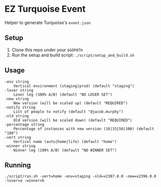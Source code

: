 # EZ Turquoise Event

Helper to generate Turquoise's `event.json`

## Setup
1. Clone this repo under your `$GOPATH`
1. Run the setup and build script: `./script/setup_and_build.sh`

## Usage
```
-env string
    Vertical environment (staging|prod) (default "staging")
-loser string
    Loser leg (100% A/B) (default "NO LOSER SET")
-new string
    New version (will be scaled up) (default "REQUIRED")
-notify string
    List of people to notify (default "@jacob.murphy")
-old string
    Old version (will be scaled down) (default "REQUIRED")
-percentage string
    Percentage of instances with new version (10|33|50|100) (default "100")
-vert string
    Vertical name (auto|home|life) (default "home")
-winner string
    Winner leg (100% A/B) (default "NO WINNER SET")
```

## Running
`./script/run.sh -vert=home -env=staging -old=x2387.0.0 -new=x2396.0.0 -loser=a -winner=b`
